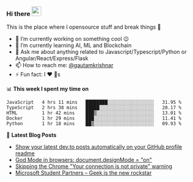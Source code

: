 ### Hi there <a href="https://www.gautamkrishnar.com/"><img src="https://media.giphy.com/media/hvRJCLFzcasrR4ia7z/giphy.gif" width="25px"></a>
This is the place where I opensource stuff and break things :rofl:

- 🔭 I’m currently working on something cool :wink:
- 🌱 I’m currently learning AI, ML and Blockchain
- 💬 Ask me about anything related to Javascript/Typescript/Python or Angular/React/Express/Flask
- 📫 How to reach me: [@gautamkrishnar](https://twitter.com/gautamkrishnar)
- ⚡ Fun fact: I :heart: :dog:s

📊 **This week I spent my time on**
<!--START_SECTION:waka-->
```text
JavaScript   4 hrs 11 mins   ████████░░░░░░░░░░░░░░░░░   31.95 % 
TypeScript   2 hrs 38 mins   █████░░░░░░░░░░░░░░░░░░░░   20.17 % 
HTML         1 hr 42 mins    ███▒░░░░░░░░░░░░░░░░░░░░░   13.01 % 
Docker       1 hr 29 mins    ███░░░░░░░░░░░░░░░░░░░░░░   11.41 % 
Python       1 hr 18 mins    ██▒░░░░░░░░░░░░░░░░░░░░░░   09.93 % 
```
<!--END_SECTION:waka-->

📕 **Latest Blog Posts**
<!-- BLOG-POST-LIST:START -->
- [Show your latest dev.to posts automatically on your GitHub profile readme](https://dev.to/gautamkrishnar/show-your-latest-dev-to-posts-automatically-in-your-github-profile-readme-3nk8)
- [God Mode in browsers: document.designMode = "on"](https://dev.to/gautamkrishnar/god-mode-in-browsers-document-designmode-on-2pmo)
- [Skipping the Chrome "Your connection is not private" warning](https://dev.to/gautamkrishnar/quickbits-1-skipping-the-chrome-your-connection-is-not-private-warning-4kp1)
- [Microsoft Student Partners – Geek is the new rockstar](https://dev.to/gautamkrishnar/microsoft-student-partners--geek-is-the-new-rockstar)
<!-- BLOG-POST-LIST:END -->
